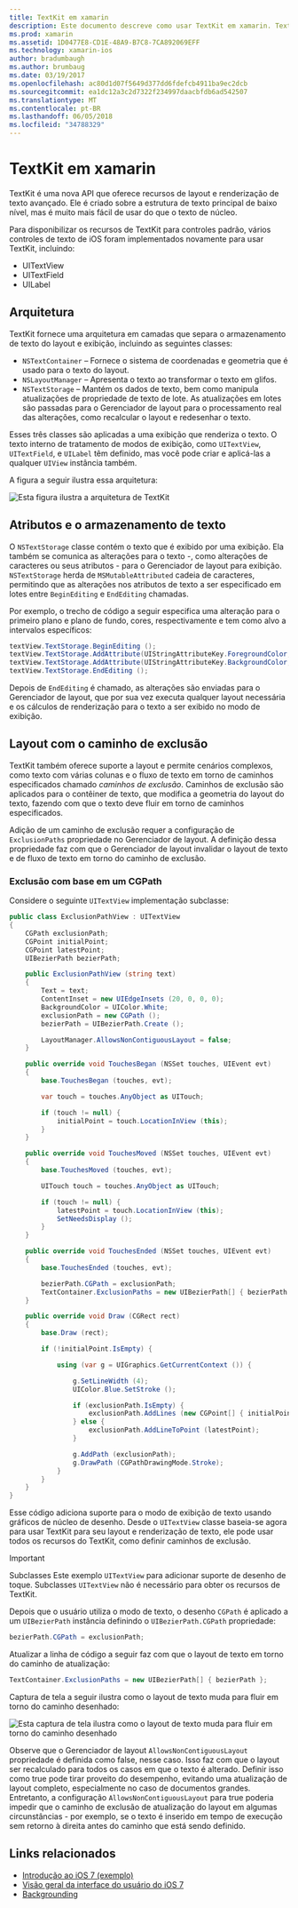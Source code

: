 ```yaml
---
title: TextKit em xamarin
description: Este documento descreve como usar TextKit em xamarin. TextKit fornece recursos de layout e renderização de texto avançado.
ms.prod: xamarin
ms.assetid: 1D0477E8-CD1E-48A9-B7C8-7CA892069EFF
ms.technology: xamarin-ios
author: bradumbaugh
ms.author: brumbaug
ms.date: 03/19/2017
ms.openlocfilehash: ac80d1d07f5649d377dd6fdefcb4911ba9ec2dcb
ms.sourcegitcommit: ea1dc12a3c2d7322f234997daacbfdb6ad542507
ms.translationtype: MT
ms.contentlocale: pt-BR
ms.lasthandoff: 06/05/2018
ms.locfileid: "34788329"
---
```

# <a name="textkit-in-xamarinios"></a>TextKit em xamarin

TextKit é uma nova API que oferece recursos de layout e renderização de texto avançado. Ele é criado sobre a estrutura de texto principal de baixo nível, mas é muito mais fácil de usar do que o texto de núcleo.

Para disponibilizar os recursos de TextKit para controles padrão, vários controles de texto de iOS foram implementados novamente para usar TextKit, incluindo:

-  UITextView
-  UITextField
-  UILabel

## <a name="architecture"></a>Arquitetura

TextKit fornece uma arquitetura em camadas que separa o armazenamento de texto do layout e exibição, incluindo as seguintes classes:

-  `NSTextContainer` – Fornece o sistema de coordenadas e geometria que é usado para o texto do layout.
-  `NSLayoutManager` – Apresenta o texto ao transformar o texto em glifos. 
-  `NSTextStorage` – Mantém os dados de texto, bem como manipula atualizações de propriedade de texto de lote. As atualizações em lotes são passadas para o Gerenciador de layout para o processamento real das alterações, como recalcular o layout e redesenhar o texto.


Esses três classes são aplicadas a uma exibição que renderiza o texto. O texto interno de tratamento de modos de exibição, como `UITextView`, `UITextField`, e `UILabel` têm definido, mas você pode criar e aplicá-las a qualquer `UIView` instância também.

A figura a seguir ilustra essa arquitetura:

 ![](textkit-images/textkitarch.png "Esta figura ilustra a arquitetura de TextKit")

## <a name="text-storage-and-attributes"></a>Atributos e o armazenamento de texto

O `NSTextStorage` classe contém o texto que é exibido por uma exibição. Ela também se comunica as alterações para o texto -, como alterações de caracteres ou seus atributos - para o Gerenciador de layout para exibição. `NSTextStorage` herda de `MSMutableAttributed` cadeia de caracteres, permitindo que as alterações nos atributos de texto a ser especificado em lotes entre `BeginEditing` e `EndEditing` chamadas.

Por exemplo, o trecho de código a seguir especifica uma alteração para o primeiro plano e plano de fundo, cores, respectivamente e tem como alvo a intervalos específicos:

```csharp
textView.TextStorage.BeginEditing ();
textView.TextStorage.AddAttribute(UIStringAttributeKey.ForegroundColor, UIColor.Green, new NSRange(200, 400));
textView.TextStorage.AddAttribute(UIStringAttributeKey.BackgroundColor, UIColor.Black, new NSRange(210, 300));
textView.TextStorage.EndEditing ();
```

Depois de `EndEditing` é chamado, as alterações são enviadas para o Gerenciador de layout, que por sua vez executa qualquer layout necessária e os cálculos de renderização para o texto a ser exibido no modo de exibição.

## <a name="layout-with-exclusion-path"></a>Layout com o caminho de exclusão

TextKit também oferece suporte a layout e permite cenários complexos, como texto com várias colunas e o fluxo de texto em torno de caminhos especificados chamado *caminhos de exclusão*. Caminhos de exclusão são aplicados para o contêiner de texto, que modifica a geometria do layout do texto, fazendo com que o texto deve fluir em torno de caminhos especificados.

Adição de um caminho de exclusão requer a configuração de `ExclusionPaths` propriedade no Gerenciador de layout. A definição dessa propriedade faz com que o Gerenciador de layout invalidar o layout de texto e de fluxo de texto em torno do caminho de exclusão.

### <a name="exclusion-based-on-a-cgpath"></a>Exclusão com base em um CGPath

Considere o seguinte `UITextView` implementação subclasse:

```csharp
public class ExclusionPathView : UITextView
{
    CGPath exclusionPath;
    CGPoint initialPoint;
    CGPoint latestPoint;
    UIBezierPath bezierPath;

    public ExclusionPathView (string text)
    {
        Text = text;
        ContentInset = new UIEdgeInsets (20, 0, 0, 0);
        BackgroundColor = UIColor.White;
        exclusionPath = new CGPath ();
        bezierPath = UIBezierPath.Create ();

        LayoutManager.AllowsNonContiguousLayout = false;
    }

    public override void TouchesBegan (NSSet touches, UIEvent evt)
    {
        base.TouchesBegan (touches, evt);

        var touch = touches.AnyObject as UITouch;

        if (touch != null) {
            initialPoint = touch.LocationInView (this);
        }
    }

    public override void TouchesMoved (NSSet touches, UIEvent evt)
    {
        base.TouchesMoved (touches, evt);

        UITouch touch = touches.AnyObject as UITouch;

        if (touch != null) {
            latestPoint = touch.LocationInView (this);
            SetNeedsDisplay ();
        }
    }

    public override void TouchesEnded (NSSet touches, UIEvent evt)
    {
        base.TouchesEnded (touches, evt);

        bezierPath.CGPath = exclusionPath;
        TextContainer.ExclusionPaths = new UIBezierPath[] { bezierPath };
    }

    public override void Draw (CGRect rect)
    {
        base.Draw (rect);

        if (!initialPoint.IsEmpty) {

            using (var g = UIGraphics.GetCurrentContext ()) {

                g.SetLineWidth (4);
                UIColor.Blue.SetStroke ();

                if (exclusionPath.IsEmpty) {
                    exclusionPath.AddLines (new CGPoint[] { initialPoint, latestPoint });
                } else {
                    exclusionPath.AddLineToPoint (latestPoint);
                }

                g.AddPath (exclusionPath);
                g.DrawPath (CGPathDrawingMode.Stroke);
            }
        }
    }
}
```

Esse código adiciona suporte para o modo de exibição de texto usando gráficos de núcleo de desenho. Desde o `UITextView` classe baseia-se agora para usar TextKit para seu layout e renderização de texto, ele pode usar todos os recursos do TextKit, como definir caminhos de exclusão.

> [!IMPORTANT]
> Subclasses Este exemplo `UITextView` para adicionar suporte de desenho de toque. Subclasses `UITextView` não é necessário para obter os recursos de TextKit.



Depois que o usuário utiliza o modo de texto, o desenho `CGPath` é aplicado a um `UIBezierPath` instância definindo o `UIBezierPath.CGPath` propriedade:

```csharp
bezierPath.CGPath = exclusionPath;
```

Atualizar a linha de código a seguir faz com que o layout de texto em torno do caminho de atualização:

```csharp
TextContainer.ExclusionPaths = new UIBezierPath[] { bezierPath };
```

Captura de tela a seguir ilustra como o layout de texto muda para fluir em torno do caminho desenhado:

<!-- ![](textkit-images/exclusionpath1.png "This screenshot illustrates how the text layout changes to flow around the drawn path")--> 
![](textkit-images/exclusionpath2.png "Esta captura de tela ilustra como o layout de texto muda para fluir em torno do caminho desenhado")

Observe que o Gerenciador de layout `AllowsNonContiguousLayout` propriedade é definida como false, nesse caso. Isso faz com que o layout ser recalculado para todos os casos em que o texto é alterado. Definir isso como true pode tirar proveito do desempenho, evitando uma atualização de layout completo, especialmente no caso de documentos grandes. Entretanto, a configuração `AllowsNonContiguousLayout` para true poderia impedir que o caminho de exclusão de atualização do layout em algumas circunstâncias - por exemplo, se o texto é inserido em tempo de execução sem retorno à direita antes do caminho que está sendo definido.


## <a name="related-links"></a>Links relacionados

- [Introdução ao iOS 7 (exemplo)](https://developer.xamarin.com/samples/monotouch/IntroToiOS7)
- [Visão geral da interface do usuário do iOS 7](~/ios/platform/introduction-to-ios7/ios7-ui.md)
- [Backgrounding](~/ios/app-fundamentals/backgrounding/index.md)
